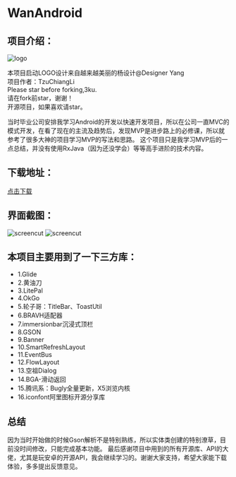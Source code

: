 # WanAndroid

项目介绍：
----
![logo](https://github.com/TzuChiangLi/WanAndroid/blob/master/app/src/main/res/mipmap-xhdpi/icon_launcher_round.png?raw=true "")

本项目启动LOGO设计来自越来越美丽的杨设计@Designer Yang  
项目作者：TzuChiangLi   
Please star before forking,3ku.   
请在fork前star，谢谢！   
开源项目，如果喜欢请star。   

当时毕业公司安排我学习Android的开发以快速开发项目，所以在公司一直MVC的模式开发，在看了现在的主流及趋势后，发现MVP是进步路上的必修课，所以就参考了很多大神的项目学习MVP的写法和思路。
这个项目只是我学习MVP后的一点总结，并没有使用RxJava（因为还没学会）等等高手进阶的技术内容。

下载地址：
----
[点击下载](https://github.com/TzuChiangLi/WanAndroid/blob/dev-1.1/app/release/WanAndroid_1.0.18422_10134_release.apk)  


界面截图：
----
![screencut](https://github.com/TzuChiangLi/WanAndroid/blob/master/introduce/%E5%BE%AE%E4%BF%A1%E5%9B%BE%E7%89%87_20190629112248.jpg?raw=true "截图")
![screencut](https://github.com/TzuChiangLi/WanAndroid/blob/master/introduce/%E5%BE%AE%E4%BF%A1%E5%9B%BE%E7%89%87_20190629112320.jpg?raw=true "截图")



本项目主要用到了一下三方库：
----
* 1.Glide
* 2.黄油刀
* 3.LitePal
* 4.OkGo
* 5.轮子哥：TitleBar、ToastUtil
* 6.BRAVH适配器
* 7.immersionbar沉浸式顶栏
* 8.GSON
* 9.Banner
* 10.SmartRefreshLayout
* 11.EventBus
* 12.FlowLayout
* 13.空祖Dialog
* 14.BGA-滑动返回
* 15.腾讯系：Bugly全量更新，X5浏览内核
* 16.iconfont阿里图标开源分享库


总结
----

因为当时开始做的时候Gson解析不是特别熟练，所以实体类创建的特别潦草，目前没时间修改，只能完成基本功能。
最后感谢项目中用到的所有开源库、API的大佬，尤其是玩安卓的开源API，我会继续学习的。谢谢大家支持，希望大家能下载体验，多多提出反馈意见。
